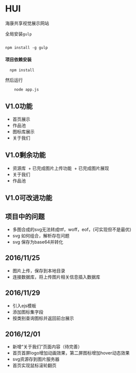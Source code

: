 # HUI

海康共享视觉展示网站

全局安装`gulp`
```

npm install -g gulp
```

#### 项目依赖安装

```
  npm install
```

然后运行
```
    node app.js
```
## V1.0功能

- 首页展示
- 作品池 
- 图标库展示
- 关于我们

## V1.0剩余功能

- 资源库
  + 已完成图片上传功能
  + 已完成图片展现
- 关于我们
- 作品池


## V1.0可改进功能


## 项目中的问题

* 多图合成的svg无法转成ttf，woff，eof，(可实现但不是最优)
* svg 如何组合，解析存在问题
* svg 保存为base64并转化


## 2016/11/25

* 图片上传，保存到本地目录
* 连接数据库，将上传图片相关信息插入数据库

## 2016/11/29

* 引入ejs模板
* 添加图标集字段
* 按类别查询图标并返回前台展示

## 2016/12/01
* 新增“关于我们”页面内容（待完善）
* 首页首屏logo增加动画效果，第二屏图标增加hover动态效果
* svg资源存到图片服务器
* 首页实现鼠标滚轮翻页

